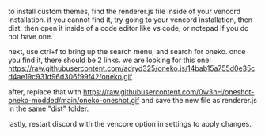 to install custom themes, find the renderer.js file inside of your vencord installation. if you cannot find it, try going to your vencord installation, then dist, then open it inside of a code editor like vs code, or notepad if you do not have one.

next, use ctrl+f to bring up the search menu, and search for oneko. once you find it, there should be 2 links. we are looking for this one: https://raw.githubusercontent.com/adryd325/oneko.js/14bab15a755d0e35cd4ae19c931d96d306f99f42/oneko.gif

after, replace that with https://raw.githubusercontent.com/0w3nH/oneshot-oneko-modded/main/oneko-oneshot.gif and save the new file as renderer.js in the same "dist" folder.

lastly, restart discord with the vencore option in settings to apply changes.
